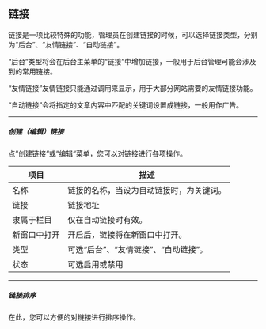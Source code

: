 ## 链接

链接是一项比较特殊的功能，管理员在创建链接的时候，可以选择链接类型，分别为“后台”、“友情链接”、“自动链接”。

“后台”类型将会在后台主菜单的“链接”中增加链接，一般用于后台管理可能会涉及到的常用链接。

“友情链接”友情链接只能通过调用来显示，用于大部分网站需要的友情链接功能。

“自动链接”会将指定的文章内容中匹配的关键词设置成链接，一般用作广告。

----------
 
##### 创建（编辑）链接

点“创建链接“或“编辑“菜单，您可以对链接进行各项操作。


| 项目 | 描述 |
| - | - |
| 名称 | 链接的名称，当设为自动链接时，为关键词。 |
| 链接 | 链接地址 |
| 隶属于栏目 | 仅在自动链接时有效。 |
| 新窗口中打开 | 开启后，链接将在新窗口中打开。 |
| 类型 | 可选“后台”、“友情链接”、“自动链接”。 |
| 状态 | 可选启用或禁用 |

----------
 
##### 链接排序

在此，您可以方便的对链接进行排序操作。

